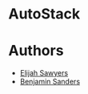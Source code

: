# AutoStack

# Authors
* [Elijah Sawyers](https://github.com/elijahsawyers)
* [Benjamin Sanders](https://github.com/BenOSanders)
